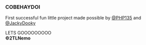 ### COBEHAYDOI
First successful fun little project made possible by [@PHP135](https://github.com/PHP135) and [@JackyDooky](https://github.com/JackyDooky) 

LETS GOOOOOOOOO <BR>
**©️2TLNemo**
